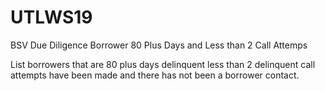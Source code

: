 # UTLWS19
BSV Due Diligence Borrower 80 Plus Days and Less than 2 Call Attemps

List borrowers that are 80 plus days delinquent less than 2 delinquent call attempts have been made and there has not been a borrower contact.
